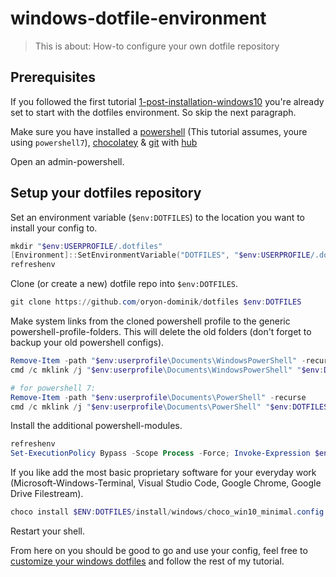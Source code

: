 # windows-dotfile-environment

> This is about: How-to configure your own dotfile repository

## Prerequisites

If you followed the first tutorial [1-post-installation-windows10](1-post-installation-windows10.md) you're
already set to start with the dotfiles environment. So skip the next paragraph.

Make sure you have installed a [powershell](https://github.com/PowerShell/PowerShell#get-powershell) (This tutorial assumes, youre using `powershell7`), [chocolatey](https://chocolatey.org/) & [git](https://git-scm.com/) with [hub](https://hub.github.com/)

Open an admin-powershell.

## Setup your dotfiles repository

Set an environment variable (`$env:DOTFILES`) to the location you want to install your config to. 

```powershell
mkdir "$env:USERPROFILE/.dotfiles"
[Environment]::SetEnvironmentVariable("DOTFILES", "$env:USERPROFILE/.dotfiles", "User")
refreshenv
```

Clone (or create a new) dotfile repo into `$env:DOTFILES`.

```powershell
git clone https://github.com/oryon-dominik/dotfiles $env:DOTFILES
```

Make system links from the cloned powershell profile to the generic powershell-profile-folders.
This will delete the old folders (don't forget to backup your old powershell configs).

```powershell
Remove-Item -path "$env:userprofile\Documents\WindowsPowerShell" -recurse
cmd /c mklink /j "$env:userprofile\Documents\WindowsPowerShell" "$env:DOTFILES\scripts\powershell"

# for powershell 7:
Remove-Item -path "$env:userprofile\Documents\PowerShell" -recurse
cmd /c mklink /j "$env:userprofile\Documents\PowerShell" "$env:DOTFILES\scripts\powershell"
```

Install the additional powershell-modules.

```powershell
refreshenv
Set-ExecutionPolicy Bypass -Scope Process -Force; Invoke-Expression $env:DOTFILES/install/windows/additional_powershell_modules.ps1
```

If you like add the most basic proprietary software for your everyday work (Microsoft-Windows-Terminal, Visual Studio Code, Google Chrome, Google Drive Filestream).

```powershell
choco install $ENV:DOTFILES/install/windows/choco_win10_minimal.config
```

Restart your shell.

From here on you should be good to go and use your config, feel free to [customize your windows dotfiles](3-customize-windows-dotfiles.md)
and follow the rest of my tutorial.
